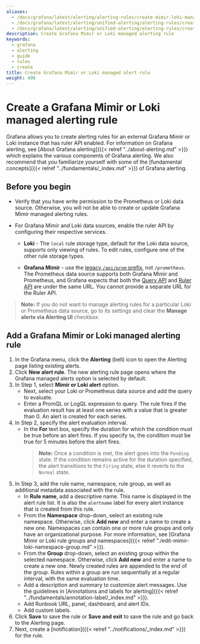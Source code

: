 ```yaml
---
aliases:
  - /docs/grafana/latest/alerting/alerting-rules/create-mimir-loki-managed-rule/
  - /docs/grafana/latest/alerting/unified-alerting/alerting-rules/create-cortex-loki-managed-recording-rule/
  - /docs/grafana/latest/alerting/unified-alerting/alerting-rules/create-mimir-loki-managed-recording-rule/
description: Create Grafana Mimir or Loki managed alerting rule
keywords:
  - grafana
  - alerting
  - guide
  - rules
  - create
title: Create Grafana Mimir or Loki managed alert rule
weight: 400
---
```


# Create a Grafana Mimir or Loki managed alerting rule

Grafana allows you to create alerting rules for an external Grafana Mimir or Loki instance that has ruler API enabled. For information on Grafana alerting, see [About Grafana alerting]({{< relref "../about-alerting.md" >}}) which explains the various components of Grafana alerting. We also recommend that you familiarize yourself with some of the [fundamental concepts]({{< relref "../fundamentals/_index.md" >}}) of Grafana alerting.

## Before you begin

- Verify that you have write permission to the Prometheus or Loki data source. Otherwise, you will not be able to create or update Grafana Mimir managed alerting rules.

- For Grafana Mimir and Loki data sources, enable the ruler API by configuring their respective services.

  - **Loki** - The `local` rule storage type, default for the Loki data source, supports only viewing of rules. To edit rules, configure one of the other rule storage types.

  - **Grafana Mimir** - use the [legacy `/api/prom` prefix](https://grafana.com/docs/mimir/latest/operators-guide/reference-http-api/#path-prefixes), not `/prometheus`. The Prometheus data source supports both Grafana Mimir and Prometheus, and Grafana expects that both the [Query API](https://grafana.com/docs/mimir/latest/operators-guide/reference-http-api/#querier--query-frontend) and [Ruler API](https://grafana.com/docs/mimir/latest/operators-guide/reference-http-api/#ruler) are under the same URL. You cannot provide a separate URL for the Ruler API.

> **Note:** If you do not want to manage alerting rules for a particular Loki or Prometheus data source, go to its settings and clear the **Manage alerts via Alerting UI** checkbox.

## Add a Grafana Mimir or Loki managed alerting rule

1. In the Grafana menu, click the **Alerting** (bell) icon to open the Alerting page listing existing alerts.
1. Click **New alert rule**. The new alerting rule page opens where the Grafana managed alerts option is selected by default.
1. In Step 1, select **Mimir or Loki alert** option.
   - Next, select your Loki or Prometheus data source and add the query to evaluate.
   - Enter a PromQL or LogQL expression to query. The rule fires if the evaluation result has at least one series with a value that is greater than 0. An alert is created for each series.
1. In Step 2, specify the alert evaluation interval.
   - In the **For** text box, specify the duration for which the condition must be true before an alert fires. If you specify `5m`, the condition must be true for 5 minutes before the alert fires.
     > **Note:** Once a condition is met, the alert goes into the `Pending` state. If the condition remains active for the duration specified, the alert transitions to the `Firing` state, else it reverts to the `Normal` state.
1. In Step 3, add the rule name, namespace, rule group, as well as additional metadata associated with the rule.
   - In **Rule name**, add a descriptive name. This name is displayed in the alert rule list. It is also the `alertname` label for every alert instance that is created from this rule.
   - From the **Namespace** drop-down, select an existing rule namespace. Otherwise, click **Add new** and enter a name to create a new one. Namespaces can contain one or more rule groups and only have an organizational purpose. For more information, see [Grafana Mimir or Loki rule groups and namespaces]({{< relref "./edit-mimir-loki-namespace-group.md" >}}).
   - From the **Group** drop-down, select an existing group within the selected namespace. Otherwise, click **Add new** and enter a name to create a new one. Newly created rules are appended to the end of the group. Rules within a group are run sequentially at a regular interval, with the same evaluation time.
   - Add a description and summary to customize alert messages. Use the guidelines in [Annotations and labels for alerting]({{< relref "../fundamentals/annotation-label/_index.md" >}}).
   - Add Runbook URL, panel, dashboard, and alert IDs.
   - Add custom labels.
1. Click **Save** to save the rule or **Save and exit** to save the rule and go back to the Alerting page.
1. Next, create a [notification]({{< relref "../notifications/_index.md" >}}) for the rule.
